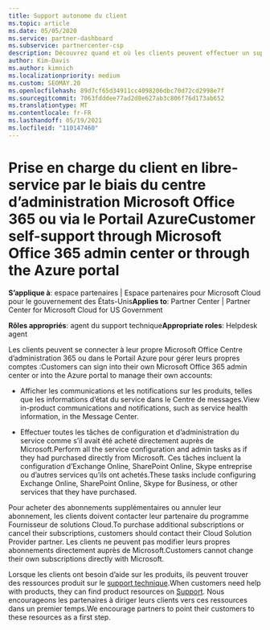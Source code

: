 ```yaml
---
title: Support autonome du client
ms.topic: article
ms.date: 05/05/2020
ms.service: partner-dashboard
ms.subservice: partnercenter-csp
description: Découvrez quand et où les clients peuvent effectuer un support autonome pour gérer leurs propres comptes et lorsqu’ils doivent contacter leur partenaire de fournisseur de solutions Cloud.
author: Kim-Davis
ms.author: kimnich
ms.localizationpriority: medium
ms.custom: SEOMAY.20
ms.openlocfilehash: 89d7cf65d34911cc4098206dbc70d72cd2998e7f
ms.sourcegitcommit: 7063fdddee77ad2d8e627ab3c806f76d173ab652
ms.translationtype: MT
ms.contentlocale: fr-FR
ms.lasthandoff: 05/19/2021
ms.locfileid: "110147460"
---
```

# <a name="customer-self-support-through-microsoft-office-365-admin-center-or-through-the-azure-portal"></a><span data-ttu-id="715cf-103">Prise en charge du client en libre-service par le biais du centre d’administration Microsoft Office 365 ou via le Portail Azure</span><span class="sxs-lookup"><span data-stu-id="715cf-103">Customer self-support through Microsoft Office 365 admin center or through the Azure portal</span></span>

<span data-ttu-id="715cf-104">**S’applique à**: espace partenaires | Espace partenaires pour Microsoft Cloud pour le gouvernement des États-Unis</span><span class="sxs-lookup"><span data-stu-id="715cf-104">**Applies to**: Partner Center | Partner Center for Microsoft Cloud for US Government</span></span>

<span data-ttu-id="715cf-105">**Rôles appropriés**: agent du support technique</span><span class="sxs-lookup"><span data-stu-id="715cf-105">**Appropriate roles**: Helpdesk agent</span></span>

<span data-ttu-id="715cf-106">Les clients peuvent se connecter à leur propre Microsoft Office Centre d’administration 365 ou dans le Portail Azure pour gérer leurs propres comptes :</span><span class="sxs-lookup"><span data-stu-id="715cf-106">Customers can sign into their own Microsoft Office 365 admin center or into the Azure portal to manage their own accounts:</span></span>

- <span data-ttu-id="715cf-107">Afficher les communications et les notifications sur les produits, telles que les informations d’état du service dans le Centre de messages.</span><span class="sxs-lookup"><span data-stu-id="715cf-107">View in-product communications and notifications, such as service health information, in the Message Center.</span></span>

- <span data-ttu-id="715cf-108">Effectuer toutes les tâches de configuration et d’administration du service comme s’il avait été acheté directement auprès de Microsoft.</span><span class="sxs-lookup"><span data-stu-id="715cf-108">Perform all the service configuration and admin tasks as if they had purchased directly from Microsoft.</span></span> <span data-ttu-id="715cf-109">Ces tâches incluent la configuration d’Exchange Online, SharePoint Online, Skype entreprise ou d’autres services qu’ils ont achetés.</span><span class="sxs-lookup"><span data-stu-id="715cf-109">These tasks include configuring Exchange Online, SharePoint Online, Skype for Business, or other services that they have purchased.</span></span>

<span data-ttu-id="715cf-110">Pour acheter des abonnements supplémentaires ou annuler leur abonnement, les clients doivent contacter leur partenaire du programme Fournisseur de solutions Cloud.</span><span class="sxs-lookup"><span data-stu-id="715cf-110">To purchase additional subscriptions or cancel their subscriptions, customers should contact their Cloud Solution Provider partner.</span></span> <span data-ttu-id="715cf-111">Les clients ne peuvent pas modifier leurs propres abonnements directement auprès de Microsoft.</span><span class="sxs-lookup"><span data-stu-id="715cf-111">Customers cannot change their own subscriptions directly with Microsoft.</span></span>

<span data-ttu-id="715cf-112">Lorsque les clients ont besoin d’aide sur les produits, ils peuvent trouver des ressources produit sur le [support technique](https://partnercenter.microsoft.com/partner/support).</span><span class="sxs-lookup"><span data-stu-id="715cf-112">When customers need help with products, they can find product resources on [Support](https://partnercenter.microsoft.com/partner/support).</span></span> <span data-ttu-id="715cf-113">Nous encourageons les partenaires à diriger leurs clients vers ces ressources dans un premier temps.</span><span class="sxs-lookup"><span data-stu-id="715cf-113">We encourage partners to point their customers to these resources as a first step.</span></span>

 

 



